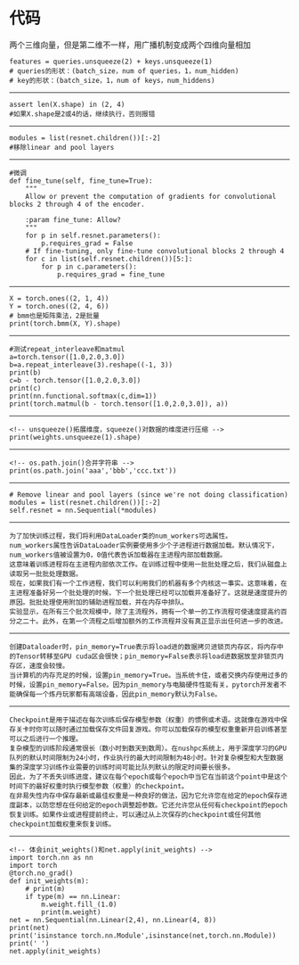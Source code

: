 # 代码
两个三维向量，但是第二维不一样，用广播机制变成两个四维向量相加  

    features = queries.unsqueeze(2) + keys.unsqueeze(1)
    # queries的形状：(batch_size，num of queries，1，num_hidden)
    # key的形状：(batch_size，1，num of keys，num_hiddens)
---
    assert len(X.shape) in (2, 4)
    #如果X.shape是2或4的话，继续执行，否则报错
---
    modules = list(resnet.children())[:-2]
    #移除linear and pool layers
---
    #微调
    def fine_tune(self, fine_tune=True):
        """
        Allow or prevent the computation of gradients for convolutional blocks 2 through 4 of the encoder.

        :param fine_tune: Allow?
        """
        for p in self.resnet.parameters():
            p.requires_grad = False
        # If fine-tuning, only fine-tune convolutional blocks 2 through 4
        for c in list(self.resnet.children())[5:]:
            for p in c.parameters():
                p.requires_grad = fine_tune
---
    X = torch.ones((2, 1, 4))
    Y = torch.ones((2, 4, 6))
    # bmm也是矩阵乘法，2是批量
    print(torch.bmm(X, Y).shape)
---
    #测试repeat_interleave和matmul
    a=torch.tensor([1.0,2.0,3.0])
    b=a.repeat_interleave(3).reshape((-1, 3))
    print(b)
    c=b - torch.tensor([1.0,2.0,3.0])
    print(c)
    print(nn.functional.softmax(c,dim=1))
    print(torch.matmul(b - torch.tensor([1.0,2.0,3.0]), a))
---
    <!-- unsqueeze()拓展维度，squeeze()对数据的维度进行压缩 -->
    print(weights.unsqueeze(1).shape)
---
    <!-- os.path.join()合并字符串 -->
    print(os.path.join('aaa','bbb','ccc.txt'))
---
    # Remove linear and pool layers (since we're not doing classification)
    modules = list(resnet.children())[:-2]
    self.resnet = nn.Sequential(*modules)
---
    为了加快训练过程，我们将利用DataLoader类的num_workers可选属性。
    num_workers属性告诉DataLoader实例要使用多少个子进程进行数据加载。默认情况下，num_workers值被设置为0，0值代表告诉加载器在主进程内部加载数据。
    这意味着训练进程将在主进程内部依次工作。在训练过程中使用一批批处理之后，我们从磁盘上读取另一批批处理数据。
    现在，如果我们有一个工作进程，我们可以利用我们的机器有多个内核这一事实。这意味着，在主进程准备好另一个批处理的时候，下一个批处理已经可以加载并准备好了。这就是速度提升的原因。批批处理使用附加的辅助进程加载，并在内存中排队。
    实验显示，在所有三个批次规模中，除了主流程外，拥有一个单一的工作流程可使速度提高约百分之二十。此外，在第一个流程之后增加额外的工作流程并没有真正显示出任何进一步的改进。
---
    创建Dataloader时，pin_memory=True表示将load进的数据拷贝进锁页内存区，将内存中的Tensor转移至GPU cuda区会很快；pin_memory=False表示将load进数据放至非锁页内存区，速度会较慢。
    当计算机的内存充足的时候，设置pin_memory=True。当系统卡住，或者交换内存使用过多的时候，设置pin_memory=False。因为pin_memory与电脑硬件性能有关，pytorch开发者不能确保每一个炼丹玩家都有高端设备，因此pin_memory默认为False。
---
    Checkpoint是用于描述在每次训练后保存模型参数（权重）的惯例或术语。这就像在游戏中保存关卡时你可以随时通过加载保存文件回复游戏。你可以加载保存的模型权重重新开启训练甚至可以之后进行一个推理。
    复杂模型的训练阶段通常很长（数小时到数天到数周）。在nushpc系统上，用于深度学习的GPU队列的默认时间限制为24小时，作业执行的最大时间限制为48小时。针对复杂模型和大型数据集的深度学习训练作业需要的训练时间可能比队列默认的限定时间要长很多。
    因此，为了不丢失训练进度，建议在每个epoch或每个epoch中当它在当前这个point中是这个时间下的最好权重时执行模型参数（权重）的checkpoint。
    在非易失性内存中保存最新或最佳权重是一种良好的做法，因为它允许您在给定的epoch保存进度副本，以防您想在任何给定的epoch调整超参数。它还允许您从任何有checkpoint的epoch恢复训练。如果作业或进程提前终止，可以通过从上次保存的checkpoint或任何其他checkpoint加载权重来恢复训练。
---
    <!-- 体会init_weights()和net.apply(init_weights) -->
    import torch.nn as nn
    import torch
    @torch.no_grad()
    def init_weights(m):
        # print(m)
        if type(m) == nn.Linear:
            m.weight.fill_(1.0)
            print(m.weight)
    net = nn.Sequential(nn.Linear(2,4), nn.Linear(4, 8))
    print(net)
    print('isinstance torch.nn.Module',isinstance(net,torch.nn.Module))
    print(' ')
    net.apply(init_weights)